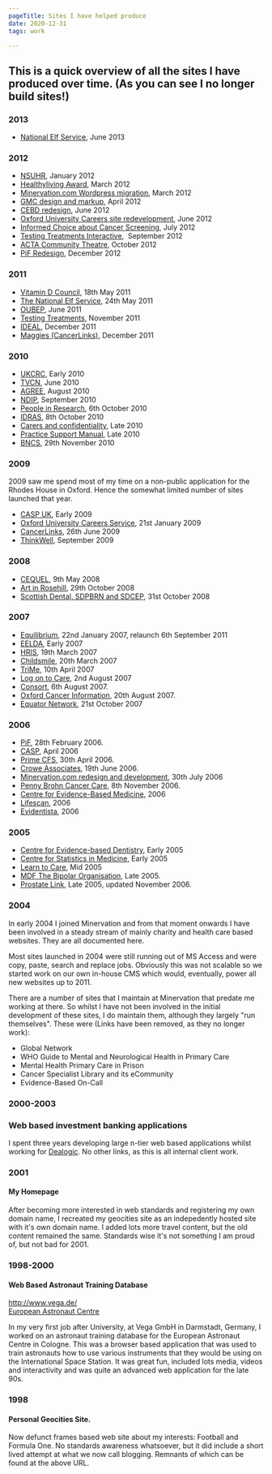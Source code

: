 ```yaml
---
pageTitle: Sites I have helped produce
date: 2020-12-31
tags: work

---
```

This is a quick overview of all the sites I have produced over time. (As you can see I no longer build sites!)
---

<h3>2013</h3>
<ul>
<li><a title="National Elf Service" href="/posts/2013/national-elf-service/">National Elf Service</a>, June 2013</li>
</ul>
<h3>2012</h3>
<ul>
<li><a title="NSUHR" href="/posts/2012/nsuhr/">NSUHR</a>, January 2012</li>
<li><a title="Healthyliving award" href="/posts/2012/healthyliving-award/">Healthyliving Award</a>, March 2012</li>
<li><a title="Minervation.com WordPress migration" href="/posts/2012/minervation-com-wordpress-migration/">Minervation.com Wordpress migration</a>, March 2012</li>
<li><a title="GMC Learning disabilities website" href="/posts/2012/gmc-learning-disabilities-website/">GMC design and markup</a>, April 2012</li>
<li><a title="Redesigned site for Centre for Evidence-Based Dentistry" href="/posts/2012/redesigned-site-for-centre-for-evidence-based-dentistry/">CEBD redesign</a>, June 2012</li>
<li><a href="/posts/2012/responsive-redevelopment-of-oxford-university-careers-service-website/">Oxford University Careers site redevelopment</a>, June 2012</li>
<li><a title="Informed Choice about Cancer Screening" href="/posts/2012/informed-choice-about-cancer-screening/">Informed Choice about Cancer Screening</a>, July 2012</li>
<li><a title="Testing Treatments Interactive" href="/posts/2012/testing-treatments-interactive/">Testing Treatments Interactive</a>,  September 2012</li>
<li><a title="ACTA Community Theatre" href="/posts/2012/acta-community-theatre/">ACTA Community Theatre</a>, October 2012</li>
<li><a title="PiF redesign" href="/posts/2012/pif-redesign/">PiF Redesign</a>, December 2012</li>
</ul>
<h3>2011</h3>
<ul>
<li><a title="Vitamin D Council" href="/posts/2011/vitamin-d-council/">Vitamin D Council</a>, 18th May 2011</li>
<li><a title="The National Elf Service" href="/posts/2011/the-national-elf-service/">The National Elf Service</a>, 24th May 2011</li>
<li><a title="OUBEP" href="/posts/2011/oubep/">OUBEP</a>, June 2011</li>
<li><a title="Testing Treatments" href="/posts/2011/testing-treatments/">Testing Treatments</a>, November 2011</li>
<li><a title="IDEAL Collaboration" href="/posts/2011/ideal-collaboration/">IDEAL</a>, December 2011</li>
<li><a title="Maggie’s CancerLinks" href="/posts/2011/maggies-cancerlinks/">Maggies (CancerLinks)</a>, December 2011</li>
</ul>
<h3>2010</h3>
<ul>
<li><a title="UKCRC" href="/posts/2011/ukcrc/">UKCRC</a>, Early 2010</li>
<li><a title="TVCN" href="/posts/2011/tvcn/">TVCN</a>, June 2010</li>
<li><a title="IDRAS" href="/posts/2011/agree/">AGREE</a>, August 2010</li>
<li><a title="NDIP" href="/posts/2011/ndip/">NDIP</a>, September 2010</li>
<li><a title="People in Research" href="/posts/2011/people-in-research/">People in Research</a>, 6th October 2010</li>
<li><a title="IDRAS" href="/posts/2011/idras/">IDRAS</a>, 8th October 2010</li>
<li><a title="Carers and confidentiality" href="/posts/2011/carers-and-confidentiality/">Carers and confidentiality</a>, Late 2010</li>
<li><a title="Practice Support Manual" href="/posts/2011/practice-support-manual/">Practice Support Manual</a>, Late 2010</li>
<li><a title="BNCS" href="/posts/2011/bncs/">BNCS</a>, 29th November 2010</li>
</ul>
<h3>2009</h3>
<p>2009 saw me spend most of my time on a non-public application for the Rhodes House in Oxford. Hence the somewhat limited number of sites launched that year.</p>
<ul>
<li><a title="CASP UK" href="/posts/2011/casp-uk/">CASP UK</a>, Early 2009</li>
<li><a title="Oxford University Careers Service" href="/posts/2011/oxford-university-careers-service/">Oxford University Careers Service</a>, 21st January 2009</li>
<li><a title="CancerLinks" href="/posts/2011/cancerlinks/">CancerLinks</a>, 26th June 2009</li>
<li><a title="Thinkwell" href="/posts/2011/thinkwell/">ThinkWell</a>, September 2009</li>
</ul>
<h3>2008</h3>
<ul>
<li><a title="CEQUEL" href="/posts/2011/cequel/">CEQUEL</a>, 9th May 2008</li>
<li><a title="Art in Rosehill" href="/posts/2011/art-in-rosehill/">Art in Rosehill</a>, 29th October 2008</li>
<li><a title="Scottish Dental" href="/posts/2011/scottish-dental/">Scottish Dental, SDPBRN and SDCEP</a>, 31st October 2008</li>
</ul>
<h3>2007</h3>
<ul>
<li><a title="Equilibrium" href="/posts/2011/equilibrium/">Equilibrium</a>, 22nd January 2007, relaunch 6th September 2011</li>
<li><a title="EELDA" href="/posts/2011/eelda/">EELDA</a>, Early 2007</li>
<li><a title="Health Rights Information Scotland" href="/posts/2011/health-rights-information-scotland/">HRIS</a>, 19th March 2007</li>
<li><a title="Childsmile" href="/posts/2011/childsmile/">Childsmile</a>, 20th March 2007</li>
<li><a title="TriMe" href="/posts/2011/trime/">TriMe</a>, 10th April 2007</li>
<li><a title="Log on to Care" href="/posts/2011/log-on-to-care/">Log on to Care</a>, 2nd August 2007</li>
<li><a title="CONSORT" href="/posts/2011/consort/">Consort</a>, 6th August 2007.</li>
<li><a title="Oxford Cancer Information" href="/posts/2011/oxford-cancer-information/">Oxford Cancer Information</a>, 20th August 2007.</li>
<li><a title="Equator Network" href="/posts/2011/equator-network/">Equator Network</a>, 21st October 2007</li>
</ul>
<h3>2006</h3>
<ul>
<li><a title="Patient Information Forum" href="/posts/2011/patient-information-forum/">PiF</a>, 28th February 2006.</li>
<li><a title="CASP International Network" href="/posts/2011/casp-international-network/">CASP</a>, April 2006</li>
<li><a title="Prime and Chrome" href="/posts/2011/prime-and-chrome/">Prime CFS</a>, 30th April 2006.</li>
<li><a title="Crowe Associates" href="/posts/2011/crowe-associates/">Crowe Associates</a>, 19th June 2006.</li>
<li><a title="Minervation" href="/posts/2011/minervation/"> Minervation.com redesign and development</a>, 30th July 2006</li>
<li><a title="Penny Brohn Cancer Care" href="/posts/2011/penny-brohn-cancer-care/">Penny Brohn Cancer Care</a>, 8th November 2006.</li>
<li><a title="Centre for Evidence-Based Medicine" href="/posts/2011/centre-for-evidence-based-medicine/">Centre for Evidence-Based Medicine</a>, 2006</li>
<li><a title="LifeScan" href="/posts/2011/lifescan/">Lifescan</a>, 2006</li>
<li><a title="Evidentista" href="/posts/2011/evidentista/">Evidentista</a>, 2006</li>
</ul>
<h3>2005</h3>
<ul>
<li><a title="Centre for Evidence-based Dentistry" href="/posts/2011/centre-for-evidence-based-dentistry/">Centre for Evidence-based Dentistry</a>, Early 2005</li>
<li><a title="Centre for Statistics in Medicine" href="/posts/2011/centre-for-statistics-in-medicine/">Centre for Statistics in Medicine</a>, Early 2005</li>
<li><a title="Learn to Care" href="/posts/2011/learn-to-care/">Learn to Care</a>, Mid 2005</li>
<li><a title="MDF The Bipolar Organisation" href="/posts/2011/mdf-the-bipolar-organisation/">MDF The Bipolar Organisation</a>, Late 2005.</li>
<li><a title="UK Prostate Link" href="/posts/2011/uk-prostate-link/">Prostate Link</a>, Late 2005, updated November 2006.</li>
</ul>
<h3>2004</h3>
<p>In early 2004 I joined Minervation and from that moment onwards I have been involved in a steady stream of mainly charity and health care based websites. They are all documented here.</p>
<p>Most sites launched in 2004 were still running out of MS Access and were copy, paste, search and replace jobs. Obviously this was not scalable so we started work on our own in-house CMS which would, eventually, power all new websites up to 2011.</p>
<p>There are a number of sites that I maintain at Minervation that predate me working at there. So whilst I have not been involved in the initial development of these sites, I do maintain them, although they largely "run themselves". These were (Links have been removed, as they no longer work):</p>
<ul>
<li>Global Network</li>
<li>WHO Guide to Mental and Neurological Health in Primary Care</li>
<li>Mental Health Primary Care in Prison</li>
<li>Cancer Specialist Library and its eCommunity</li>
<li>Evidence-Based On-Call</li>
</ul>
<h3>2000-2003</h3>
<h3>Web based investment banking applications</h3>
<p>I spent three years developing large n-tier web based applications whilst working for <a href="https://www.dealogic.com/">Dealogic</a>. No other links, as this is all internal client work.</p>
<h3>2001</h3>
<h4>My Homepage</h4>
<p>After becoming more interested in web standards and registering my own domain name, I recreated my geocities site as an indepedently hosted site with it's own domain name. I added lots more travel content, but the old content remained the same. Standards wise it's not something I am proud of, but not bad for 2001.</p>
<h3>1998-2000</h3>
<h4>Web Based Astronaut Training Database</h4>
<p><a href="http://www.vega.de/">http://www.vega.de/</a><br /><a href="https:www.esa.int/Our_Activities/Human_Spaceflight/Astronauts/The_European_Astronaut_Centre">European Astronaut Centre</a></p>
<p>In my very first job after University, at Vega GmbH in Darmstadt, Germany, I worked on an astronaut training database for the European Astronaut Centre in Cologne. This was a browser based application that was used to train astronauts how to use various instruments that they would be using on the International Space Station. It was great fun, included lots media, videos and interactivity and was quite an advanced web application for the late 90s.</p>
<h3>1998</h3>
<h4>Personal Geocities Site.</h4>
<p>Now defunct frames based web site about my interests: Football and Formula One. No standards awareness whatsoever, but it did include a short lived attempt at what we now call blogging. Remnants of which can be found at the above URL.</p>